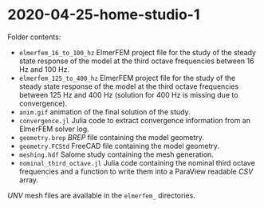# 2020-04-25-home-studio-1

Folder contents:

* `elmerfem_16_to_100_hz` ElmerFEM project file for the study of the steady state response of the model at the third octave frequencies between 16 Hz and 100 Hz.
* `elmerfem_125_to_400_hz` ElmerFEM project file for the study of the steady state response of the model at the third octave frequencies between 125 Hz and 400 Hz (solution for 400 Hz is missing due to convergence).
* `anim.gif` animation of the final solution of the study.
* `convergence.jl` Julia code to extract convergence information from an ElmerFEM solver log.
* `geometry.brep` _BREP_ file containing the model geometry.
* `geometry.FCStd` FreeCAD file containing the model geometry.
* `meshing.hdf` Salome study containing the mesh generation.
* `nominal_third_octave.jl` Julia code containing the nominal third octave frequencies and a function to write them into a ParaView readable _CSV_ array.

_UNV_ mesh files are available in the `elmerfem_` directories.
